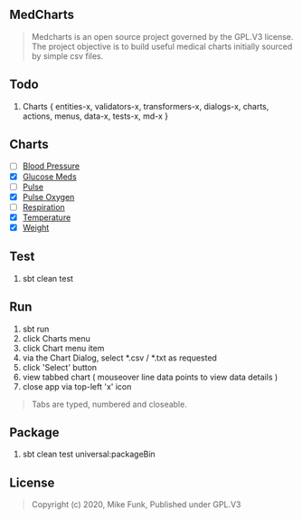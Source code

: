 MedCharts
---------
>Medcharts is an open source project governed by the GPL.V3 license. The project objective is
>to build useful medical charts initially sourced by simple csv files.

Todo
----
1. Charts { entities-x, validators-x, transformers-x, dialogs-x, charts, actions, menus, data-x, tests-x, md-x }

Charts
------
- [ ] [Blood Pressure](./docs/blood.pressure.chart.md)
- [x] [Glucose Meds](./docs/glucose.meds.chart.md)
- [ ] [Pulse](./docs/pulse.chart.md)
- [x] [Pulse Oxygen](./docs/pulse.oxygen.chart.md)
- [ ] [Respiration](./docs/respiration.chart.md)
- [x] [Temperature](./docs/temperature.chart.md)
- [x] [Weight](./docs/weight.chart.md)

Test
----
1. sbt clean test

Run
---
1. sbt run
2. click Charts menu
3. click Chart menu item
4. via the Chart Dialog, select *.csv / *.txt as requested
5. click 'Select' button
6. view tabbed chart ( mouseover line data points to view data details )
7. close app via top-left 'x' icon
>Tabs are typed, numbered and closeable.

Package
-------
1. sbt clean test universal:packageBin

License
-------
>Copyright (c) 2020, Mike Funk, Published under GPL.V3